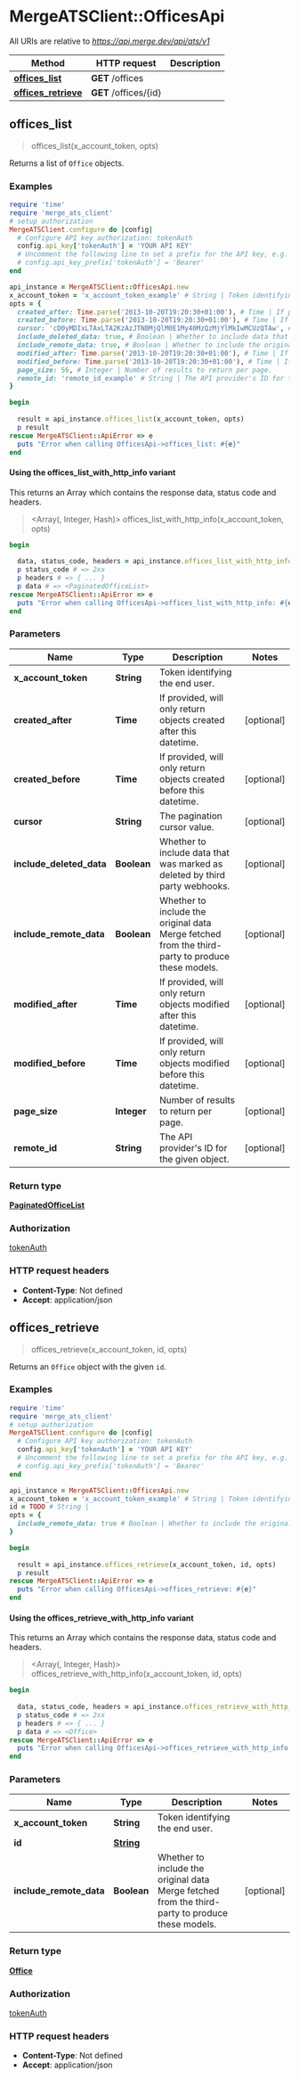 # MergeATSClient::OfficesApi

All URIs are relative to *https://api.merge.dev/api/ats/v1*

| Method | HTTP request | Description |
| ------ | ------------ | ----------- |
| [**offices_list**](OfficesApi.md#offices_list) | **GET** /offices |  |
| [**offices_retrieve**](OfficesApi.md#offices_retrieve) | **GET** /offices/{id} |  |


## offices_list

> <PaginatedOfficeList> offices_list(x_account_token, opts)



Returns a list of `Office` objects.

### Examples

```ruby
require 'time'
require 'merge_ats_client'
# setup authorization
MergeATSClient.configure do |config|
  # Configure API key authorization: tokenAuth
  config.api_key['tokenAuth'] = 'YOUR API KEY'
  # Uncomment the following line to set a prefix for the API key, e.g. 'Bearer' (defaults to nil)
  # config.api_key_prefix['tokenAuth'] = 'Bearer'
end

api_instance = MergeATSClient::OfficesApi.new
x_account_token = 'x_account_token_example' # String | Token identifying the end user.
opts = {
  created_after: Time.parse('2013-10-20T19:20:30+01:00'), # Time | If provided, will only return objects created after this datetime.
  created_before: Time.parse('2013-10-20T19:20:30+01:00'), # Time | If provided, will only return objects created before this datetime.
  cursor: 'cD0yMDIxLTAxLTA2KzAzJTNBMjQlM0E1My40MzQzMjYlMkIwMCUzQTAw', # String | The pagination cursor value.
  include_deleted_data: true, # Boolean | Whether to include data that was marked as deleted by third party webhooks.
  include_remote_data: true, # Boolean | Whether to include the original data Merge fetched from the third-party to produce these models.
  modified_after: Time.parse('2013-10-20T19:20:30+01:00'), # Time | If provided, will only return objects modified after this datetime.
  modified_before: Time.parse('2013-10-20T19:20:30+01:00'), # Time | If provided, will only return objects modified before this datetime.
  page_size: 56, # Integer | Number of results to return per page.
  remote_id: 'remote_id_example' # String | The API provider's ID for the given object.
}

begin
  
  result = api_instance.offices_list(x_account_token, opts)
  p result
rescue MergeATSClient::ApiError => e
  puts "Error when calling OfficesApi->offices_list: #{e}"
end
```

#### Using the offices_list_with_http_info variant

This returns an Array which contains the response data, status code and headers.

> <Array(<PaginatedOfficeList>, Integer, Hash)> offices_list_with_http_info(x_account_token, opts)

```ruby
begin
  
  data, status_code, headers = api_instance.offices_list_with_http_info(x_account_token, opts)
  p status_code # => 2xx
  p headers # => { ... }
  p data # => <PaginatedOfficeList>
rescue MergeATSClient::ApiError => e
  puts "Error when calling OfficesApi->offices_list_with_http_info: #{e}"
end
```

### Parameters

| Name | Type | Description | Notes |
| ---- | ---- | ----------- | ----- |
| **x_account_token** | **String** | Token identifying the end user. |  |
| **created_after** | **Time** | If provided, will only return objects created after this datetime. | [optional] |
| **created_before** | **Time** | If provided, will only return objects created before this datetime. | [optional] |
| **cursor** | **String** | The pagination cursor value. | [optional] |
| **include_deleted_data** | **Boolean** | Whether to include data that was marked as deleted by third party webhooks. | [optional] |
| **include_remote_data** | **Boolean** | Whether to include the original data Merge fetched from the third-party to produce these models. | [optional] |
| **modified_after** | **Time** | If provided, will only return objects modified after this datetime. | [optional] |
| **modified_before** | **Time** | If provided, will only return objects modified before this datetime. | [optional] |
| **page_size** | **Integer** | Number of results to return per page. | [optional] |
| **remote_id** | **String** | The API provider&#39;s ID for the given object. | [optional] |

### Return type

[**PaginatedOfficeList**](PaginatedOfficeList.md)

### Authorization

[tokenAuth](../README.md#tokenAuth)

### HTTP request headers

- **Content-Type**: Not defined
- **Accept**: application/json


## offices_retrieve

> <Office> offices_retrieve(x_account_token, id, opts)



Returns an `Office` object with the given `id`.

### Examples

```ruby
require 'time'
require 'merge_ats_client'
# setup authorization
MergeATSClient.configure do |config|
  # Configure API key authorization: tokenAuth
  config.api_key['tokenAuth'] = 'YOUR API KEY'
  # Uncomment the following line to set a prefix for the API key, e.g. 'Bearer' (defaults to nil)
  # config.api_key_prefix['tokenAuth'] = 'Bearer'
end

api_instance = MergeATSClient::OfficesApi.new
x_account_token = 'x_account_token_example' # String | Token identifying the end user.
id = TODO # String | 
opts = {
  include_remote_data: true # Boolean | Whether to include the original data Merge fetched from the third-party to produce these models.
}

begin
  
  result = api_instance.offices_retrieve(x_account_token, id, opts)
  p result
rescue MergeATSClient::ApiError => e
  puts "Error when calling OfficesApi->offices_retrieve: #{e}"
end
```

#### Using the offices_retrieve_with_http_info variant

This returns an Array which contains the response data, status code and headers.

> <Array(<Office>, Integer, Hash)> offices_retrieve_with_http_info(x_account_token, id, opts)

```ruby
begin
  
  data, status_code, headers = api_instance.offices_retrieve_with_http_info(x_account_token, id, opts)
  p status_code # => 2xx
  p headers # => { ... }
  p data # => <Office>
rescue MergeATSClient::ApiError => e
  puts "Error when calling OfficesApi->offices_retrieve_with_http_info: #{e}"
end
```

### Parameters

| Name | Type | Description | Notes |
| ---- | ---- | ----------- | ----- |
| **x_account_token** | **String** | Token identifying the end user. |  |
| **id** | [**String**](.md) |  |  |
| **include_remote_data** | **Boolean** | Whether to include the original data Merge fetched from the third-party to produce these models. | [optional] |

### Return type

[**Office**](Office.md)

### Authorization

[tokenAuth](../README.md#tokenAuth)

### HTTP request headers

- **Content-Type**: Not defined
- **Accept**: application/json

